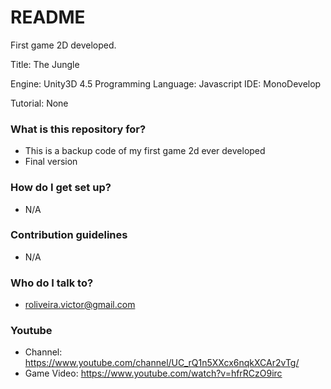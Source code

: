 # README #

First game 2D developed.

Title: The Jungle

Engine: Unity3D 4.5
Programming Language: Javascript
IDE: MonoDevelop

Tutorial: None

### What is this repository for? ###

* This is a backup code of my first game 2d ever developed
* Final version

### How do I get set up? ###

* N/A

### Contribution guidelines ###

* N/A

### Who do I talk to? ###

* roliveira.victor@gmail.com

### Youtube ###

* Channel: https://www.youtube.com/channel/UC_rQ1n5XXcx6nqkXCAr2vTg/
* Game Video: https://www.youtube.com/watch?v=hfrRCzO9irc